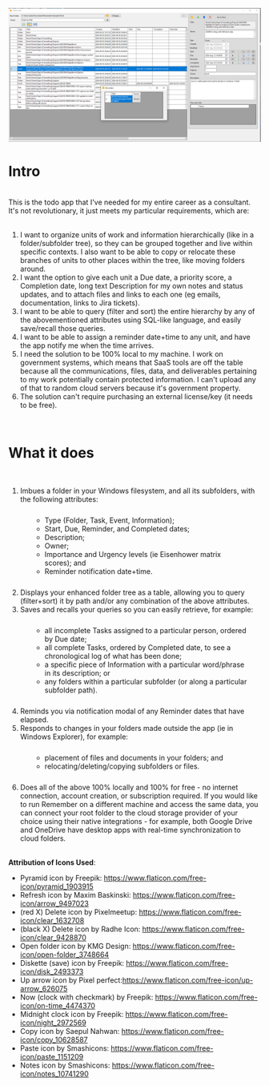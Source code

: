 ![alt text](https://github.com/andrewlusk/Remember/blob/master/screenshot01.png?raw=true)<br/>
<h1>Intro</h1>
<br/>
This is the todo app that I've needed for my entire career as a consultant.  It's not revolutionary, it just meets my particular requirements, which are:<br/><br/>
<ol>
<li>I want to organize units of work and information hierarchically (like in a folder/subfolder tree), so they can be grouped together and live within specific contexts.  I also want to be able to copy or relocate these branches of units to other places within the tree, like moving folders around.</li>
<li>I want the option to give each unit a Due date, a priority score, a Completion date, long text Description for my own notes and status updates, and to attach files and links to each one (eg emails, documentation, links to Jira tickets).</li>
<li>I want to be able to query (filter and sort) the entire hierarchy by any of the abovementioned attributes using SQL-like language, and easily save/recall those queries.</li>
<li>I want to be able to assign a reminder date+time to any unit, and have the app notify me when the time arrives.</li>
<li>I need the solution to be 100% local to my machine.  I work on government systems, which means that SaaS tools are off the table because all the communications, files, data, and deliverables pertaining to my work potentially contain protected information.  I can't upload any of that to random cloud servers because it's government property.</li>
<li>The solution can't require purchasing an external license/key (it needs to be free).</li>
</ol>

<br/>
<h1>What it does</h1><br/>

<ol>
    <li>Imbues a folder in your Windows filesystem, and all its subfolders, with the following attributes:
        <ul style="margin:25px;">
            <li>Type (Folder, Task, Event, Information);</li>
            <li>Start, Due, Reminder, and Completed dates;</li>
            <li>Description;</li>
            <li>Owner;</li>
            <li>Importance and Urgency levels (ie Eisenhower matrix scores); and</li>
            <li>Reminder notification date+time.</li>
        </ul>
    </li>
    <li>Displays your enhanced folder tree as a table, allowing you to query (filter+sort) it by path and/or any combination of the
        above attributes.
    </li>
    <li>Saves and recalls your queries so you can easily retrieve, for example:
        <ul style="margin:25px;">
            <li>all incomplete Tasks assigned to a particular person, ordered by Due date;</li>
            <li>all complete Tasks, ordered by Completed date, to see a chronological log of what has been done;</li>
            <li>a specific piece of Information with a particular word/phrase in its description; or</li>
            <li>any folders within a particular subfolder (or along a particular subfolder path).</li>
        </ul>
    </li>
    <li>Reminds you via notification modal of any Reminder dates that have elapsed.
    </li>
    <li>Responds to changes in your folders made outside the app (ie in Windows Explorer), for example:
        <ul style="margin:25px;">
            <li>placement of files and documents in your folders; and</li>
            <li>relocating/deleting/copying subfolders or files.</li>
        </ul>
    </li>
    <li>Does all of the above 100% locally and 100% for free - no internet connection, account creation, or subscription
        required. If you would like to run Remember on a different machine and access the same data, you can connect
        your root folder to the cloud storage provider of your choice using their native integrations - for example, both Google
        Drive and OneDrive have desktop apps with real-time synchronization to cloud folders.
    </li><br />
</ol>


**Attribution of Icons Used**:
- Pyramid icon by Freepik: https://www.flaticon.com/free-icon/pyramid_1903915
- Refresh icon by Maxim Baskinski: https://www.flaticon.com/free-icon/arrow_9497023
- (red X) Delete icon by Pixelmeetup: https://www.flaticon.com/free-icon/clear_1632708
- (black X) Delete icon by Radhe Icon: https://www.flaticon.com/free-icon/clear_9428870
- Open folder icon by KMG Design: https://www.flaticon.com/free-icon/open-folder_3748664
- Diskette (save) icon by Freepik: https://www.flaticon.com/free-icon/disk_2493373
- Up arrow icon by Pixel perfect:https://www.flaticon.com/free-icon/up-arrow_626075
- Now (clock with checkmark) by Freepik: https://www.flaticon.com/free-icon/on-time_4474370
- Midnight clock icon by Freepik: https://www.flaticon.com/free-icon/night_2972569
- Copy icon by Saepul Nahwan: https://www.flaticon.com/free-icon/copy_10628587
- Paste icon by Smashicons: https://www.flaticon.com/free-icon/paste_1151209
- Notes icon by Smashicons: https://www.flaticon.com/free-icon/notes_10741290
